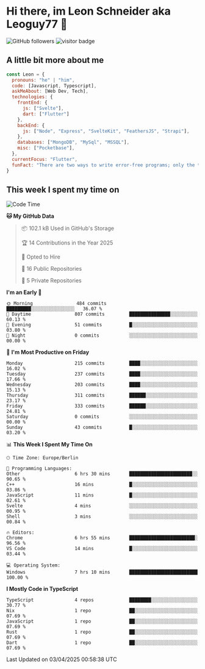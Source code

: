 # Hi there, im Leon Schneider aka Leoguy77 👋

![GitHub followers](https://img.shields.io/github/followers/leoguy77.svg?style=social&label=Followers) ![visitor badge](https://vbr.nathanchung.dev/badge?page_id=Leoguy77)

## A little bit more about me

```javascript
const Leon = {
  pronouns: "he" | "him",
  code: [Javascript, Typescript],
  askMeAbout: [Web Dev, Tech],
  technologies: {
    frontEnd: {
      js: ["Svelte"],
      dart: ["Flutter"]
    },
    backEnd: {
      js: ["Node", "Express", "SvelteKit", "FeathersJS", "Strapi"],
    },
    databases: ["MongoDB", "MySql", "MSSQL"],
    misc: ["Pocketbase"],
  },
  currentFocus: "Flutter",
  funFact: "There are two ways to write error-free programs; only the third one works"
}
```

## This week I spent my time on

<!--START_SECTION:waka-->
![Code Time](http://img.shields.io/badge/Code%20Time-474%20hrs%2031%20mins-blue)

**🐱 My GitHub Data** 

> 📦 102.1 kB Used in GitHub's Storage 
 > 
> 🏆 14 Contributions in the Year 2025
 > 
> 💼 Opted to Hire
 > 
> 📜 16 Public Repositories 
 > 
> 🔑 5 Private Repositories 
 > 
**I'm an Early 🐤** 

```text
🌞 Morning                484 commits         █████████░░░░░░░░░░░░░░░░   36.07 % 
🌆 Daytime                807 commits         ███████████████░░░░░░░░░░   60.13 % 
🌃 Evening                51 commits          █░░░░░░░░░░░░░░░░░░░░░░░░   03.80 % 
🌙 Night                  0 commits           ░░░░░░░░░░░░░░░░░░░░░░░░░   00.00 % 
```
📅 **I'm Most Productive on Friday** 

```text
Monday                   215 commits         ████░░░░░░░░░░░░░░░░░░░░░   16.02 % 
Tuesday                  237 commits         ████░░░░░░░░░░░░░░░░░░░░░   17.66 % 
Wednesday                203 commits         ████░░░░░░░░░░░░░░░░░░░░░   15.13 % 
Thursday                 311 commits         ██████░░░░░░░░░░░░░░░░░░░   23.17 % 
Friday                   333 commits         ██████░░░░░░░░░░░░░░░░░░░   24.81 % 
Saturday                 0 commits           ░░░░░░░░░░░░░░░░░░░░░░░░░   00.00 % 
Sunday                   43 commits          █░░░░░░░░░░░░░░░░░░░░░░░░   03.20 % 
```


📊 **This Week I Spent My Time On** 

```text
🕑︎ Time Zone: Europe/Berlin

💬 Programming Languages: 
Other                    6 hrs 30 mins       ███████████████████████░░   90.65 % 
C++                      16 mins             █░░░░░░░░░░░░░░░░░░░░░░░░   03.86 % 
JavaScript               11 mins             █░░░░░░░░░░░░░░░░░░░░░░░░   02.61 % 
Svelte                   4 mins              ░░░░░░░░░░░░░░░░░░░░░░░░░   00.95 % 
Shell                    3 mins              ░░░░░░░░░░░░░░░░░░░░░░░░░   00.84 % 

🔥 Editors: 
Chrome                   6 hrs 55 mins       ████████████████████████░   96.56 % 
VS Code                  14 mins             █░░░░░░░░░░░░░░░░░░░░░░░░   03.44 % 

💻 Operating System: 
Windows                  7 hrs 10 mins       █████████████████████████   100.00 % 
```

**I Mostly Code in TypeScript** 

```text
TypeScript               4 repos             ████████░░░░░░░░░░░░░░░░░   30.77 % 
Nix                      1 repo              ██░░░░░░░░░░░░░░░░░░░░░░░   07.69 % 
JavaScript               1 repo              ██░░░░░░░░░░░░░░░░░░░░░░░   07.69 % 
Rust                     1 repo              ██░░░░░░░░░░░░░░░░░░░░░░░   07.69 % 
Dart                     1 repo              ██░░░░░░░░░░░░░░░░░░░░░░░   07.69 % 
```




 Last Updated on 03/04/2025 00:58:38 UTC
<!--END_SECTION:waka-->
